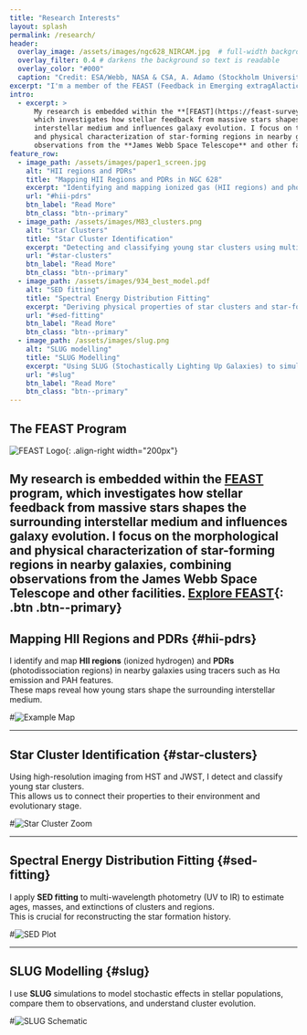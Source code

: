 ```yaml
---
title: "Research Interests"
layout: splash
permalink: /research/
header:
  overlay_image: /assets/images/ngc628_NIRCAM.jpg  # full-width background image
  overlay_filter: 0.4 # darkens the background so text is readable
  overlay_color: "#000"
  caption: "Credit: ESA/Webb, NASA & CSA, A. Adamo (Stockholm University) and the FEAST JWST team"
excerpt: "I'm a member of the FEAST (Feedback in Emerging extragAlactic Star clusTers) program, studying star formation and stellar feedback in nearby galaxies."
intro: 
  - excerpt: >
      My research is embedded within the **[FEAST](https://feast-survey.github.io)** program, 
      which investigates how stellar feedback from massive stars shapes the surrounding 
      interstellar medium and influences galaxy evolution. I focus on the morphological 
      and physical characterization of star-forming regions in nearby galaxies, combining 
      observations from the **James Webb Space Telescope** and other facilities. 
feature_row:
  - image_path: /assets/images/paper1_screen.jpg
    alt: "HII regions and PDRs"
    title: "Mapping HII Regions and PDRs in NGC 628"
    excerpt: "Identifying and mapping ionized gas (HII regions) and photodissociation regions (PDRs) in nearby galaxies to trace the influence of massive stars."
    url: "#hii-pdrs"
    btn_label: "Read More"
    btn_class: "btn--primary"
  - image_path: /assets/images/M83_clusters.png
    alt: "Star Clusters"
    title: "Star Cluster Identification"
    excerpt: "Detecting and classifying young star clusters using multi-band imaging to study their ages, masses, and environments."
    url: "#star-clusters"
    btn_label: "Read More"
    btn_class: "btn--primary"
  - image_path: /assets/images/934_best_model.pdf
    alt: "SED fitting"
    title: "Spectral Energy Distribution Fitting"
    excerpt: "Deriving physical properties of star clusters and star-forming regions from UV to infrared data using SED fitting techniques."
    url: "#sed-fitting"
    btn_label: "Read More"
    btn_class: "btn--primary"
  - image_path: /assets/images/slug.png
    alt: "SLUG modelling"
    title: "SLUG Modelling"
    excerpt: "Using SLUG (Stochastically Lighting Up Galaxies) to simulate stellar populations and interpret cluster properties."
    url: "#slug"
    btn_label: "Read More"
    btn_class: "btn--primary"
---
```

## The FEAST Program

![FEAST Logo](/assets/images/logoFEASTvec.svg){: .align-right width="200px"}

My research is embedded within the **[FEAST](https://feast-survey.github.io)** program, which investigates how stellar feedback from massive stars shapes the surrounding interstellar medium and influences galaxy evolution. I focus on the morphological and physical characterization of star-forming regions in nearby galaxies, combining observations from the **James Webb Space Telescope** and other facilities. 
[Explore FEAST](https://feast-astronomy.com){: .btn .btn--primary}
---

## Mapping HII Regions and PDRs {#hii-pdrs}
I identify and map **HII regions** (ionized hydrogen) and **PDRs** (photodissociation regions) in nearby galaxies using tracers such as Hα emission and PAH features.  
These maps reveal how young stars shape the surrounding interstellar medium.

#![Example Map](/assets/images/hii_pdr_map.jpg)

---

## Star Cluster Identification {#star-clusters}
Using high-resolution imaging from HST and JWST, I detect and classify young star clusters.  
This allows us to connect their properties to their environment and evolutionary stage.

#![Star Cluster Zoom](/assets/images/star_cluster_zoom.jpg)

---

## Spectral Energy Distribution Fitting {#sed-fitting}
I apply **SED fitting** to multi-wavelength photometry (UV to IR) to estimate ages, masses, and extinctions of clusters and regions.  
This is crucial for reconstructing the star formation history.

#![SED Plot](/assets/images/sed_plot_example.jpg)

---

## SLUG Modelling {#slug}
I use **SLUG** simulations to model stochastic effects in stellar populations, compare them to observations, and understand cluster evolution.

#![SLUG Schematic](/assets/images/slug_diagram.jpg)
